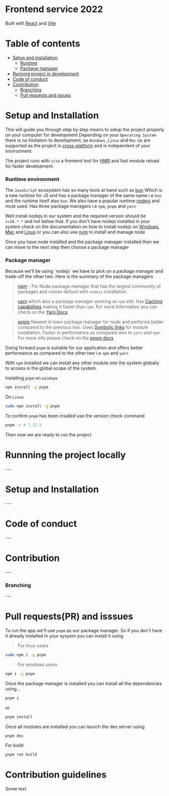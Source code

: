 # Frontend service 2022

Built with [React](https://reactjs.org/) and [Vite](https://vitejs.dev/)

# Table of contents

- [Setup and installation](#setup)
	- [Runtime](#runtime)
	-	[Package manager](#package_manager)
- [Running project in development](#run)
- [Code of conduct](#conduct)
-	[Contribution](#contribution)
	- [Branching](#branching)
	- [Pull requests and issues](#pr_issues)

<h1 id="setup">Setup and Installation</h1>

This will guide you through step by step means to setup the project properly on your computer for development
Depending on your `Operating System` there is no limitation to development, as `Windows` ,`Linux` and `Mac` os are supported as the project is [cross-platform](https://en.wikipedia.org/wiki/Cross-platform_software) and is independent of your environment.

The project runs with `vite` a frontend tool for [HMR](https://webpack.js.org/guides/hot-module-replacement/) and fast module reload for faster development. 

<h3 id="runtime">Runtime environment</h3>

The `JavaScript` ecosystem has so many tools at hand such as [bun](https://bun.sh/) Which is a new runtime for JS and has a package manager of the same name i.e `bun` and the runtime itself also `bun`. We also have a popular runtime [nodejs](https://nodejs.org/en/) and most used. Has three package managers i.e `npm`, `pnpm` and `yarn`

Well install nodejs in our system and the required version should be `>=16.*.*` and not below that.
If you don't have nodejs installed in your system check on the documentation on how to install nodejs on [Windows](https://nodejs.org/dist/v16.18.0/node-v16.18.0-x86.msi), [Mac](https://nodejs.org/dist/v16.18.0/node-v16.18.0.pkg) and [Linux](https://github.com/nodesource/distributions#deb) or you can also use [nvm](https://github.com/nvm-sh/nvm#installing-and-updating) to install and manage node

Once you have node installed and the package manager installed then we can move to the next step then choose a package manager

<h3 id="package_manager">Package manager</h3>
Because we'll be using `nodejs` we have to pick on a package manager and trade-off the other two. Here is the summary of the package managers

> [npm](https://docs.npmjs.com/) - For Node package manager that has the largest community of packages and comes default with `nodejs` installation

> [yarn]() which also a package manager working as `npm` still. Has [Caching capabilities](https://aws.amazon.com/caching/#:~:text=In%20computing%2C%20a%20cache%20is,the%20data's%20primary%20storage%20location.) making it faster than `npm`. For more Information you can check on the [Yarn Docs](https://yarnpkg.com/getting-started)

> [pnpm](https://pnpm.io/) Newest in town package manager for node and performs better compared to the previous two. Uses [Symbolic links](https://en.wikipedia.org/wiki/Symbolic_link) for module installation. Faster in performance as compared also to `yarn` and `npm`. For more info please check on the [pnpm docs](https://pnpm.io/)

Going forward `pnpm` is suitable for our application and offers better performance as compared to the other two i.e `npm` and `yarn`

With `npm` installed we can install any other module into the system globally to access in the global scope of the system.

Installing `pnpm` on `windows`
```sh
npm install -g pnpm
```
On 	`Linux`
```sh
sudo npm install -g pnpm
```
To confirm `pnpm` has been insalled use the version check command
```sh
pnpm -v # 7.12.2
```
Then now we are ready to run the project

<h1 id="run">Runnning the project locally</h1>
---
<h1 id="setup">Setup and Installation</h1>
---
<h1 id="conduct">Code of conduct</h1>
---
<h1 id="contribution">Contribution</h1>
---
<h3 id="branching">Branching</h1>
---
<h1 id="pr_issues">Pull requests(PR) and isssues</h1>

To run the app we'll use `pnpm` as our package manager. So if you don't have it already installed in your sysyem you can install it using

> For linux users
```sh
sudo npm i -g pnpm
```

> For windows users 
```sh
npm i -g pnpm
```

Once the package manager is installed you can install all the dependancies using...

```sh
pnpm i
```
 or 
 ```sh
 pnpm install
 ```

Once all modules are installed you can launch the dev server using

```sh
pnpm dev
```

For build

```sh
pnpm run build
```
# Contribution guidelines
Some text
